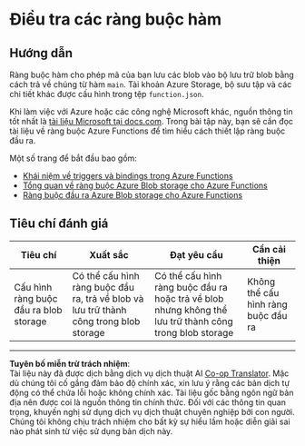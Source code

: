 <!--
CO_OP_TRANSLATOR_METADATA:
{
  "original_hash": "b2e0a965723082b068f735aec0faf3f6",
  "translation_date": "2025-08-28T00:09:15+00:00",
  "source_file": "3-transport/lessons/2-store-location-data/assignment.md",
  "language_code": "vi"
}
-->
# Điều tra các ràng buộc hàm

## Hướng dẫn

Ràng buộc hàm cho phép mã của bạn lưu các blob vào bộ lưu trữ blob bằng cách trả về chúng từ hàm `main`. Tài khoản Azure Storage, bộ sưu tập và các chi tiết khác được cấu hình trong tệp `function.json`.

Khi làm việc với Azure hoặc các công nghệ Microsoft khác, nguồn thông tin tốt nhất là [tài liệu Microsoft tại docs.com](https://docs.microsoft.com/?WT.mc_id=academic-17441-jabenn). Trong bài tập này, bạn sẽ cần đọc tài liệu về ràng buộc Azure Functions để tìm hiểu cách thiết lập ràng buộc đầu ra.

Một số trang để bắt đầu bao gồm:

* [Khái niệm về triggers và bindings trong Azure Functions](https://docs.microsoft.com/azure/azure-functions/functions-triggers-bindings?WT.mc_id=academic-17441-jabenn&tabs=python)
* [Tổng quan về ràng buộc Azure Blob storage cho Azure Functions](https://docs.microsoft.com/azure/azure-functions/functions-bindings-storage-blob?WT.mc_id=academic-17441-jabenn)
* [Ràng buộc đầu ra Azure Blob storage cho Azure Functions](https://docs.microsoft.com/azure/azure-functions/functions-bindings-storage-blob-output?WT.mc_id=academic-17441-jabenn&tabs=python)

## Tiêu chí đánh giá

| Tiêu chí | Xuất sắc | Đạt yêu cầu | Cần cải thiện |
| -------- | --------- | ----------- | ------------- |
| Cấu hình ràng buộc đầu ra blob storage | Có thể cấu hình ràng buộc đầu ra, trả về blob và lưu trữ thành công trong blob storage | Có thể cấu hình ràng buộc đầu ra hoặc trả về blob nhưng không thể lưu trữ thành công trong blob storage | Không thể cấu hình ràng buộc đầu ra |

---

**Tuyên bố miễn trừ trách nhiệm**:  
Tài liệu này đã được dịch bằng dịch vụ dịch thuật AI [Co-op Translator](https://github.com/Azure/co-op-translator). Mặc dù chúng tôi cố gắng đảm bảo độ chính xác, xin lưu ý rằng các bản dịch tự động có thể chứa lỗi hoặc không chính xác. Tài liệu gốc bằng ngôn ngữ bản địa nên được coi là nguồn thông tin chính thức. Đối với các thông tin quan trọng, khuyến nghị sử dụng dịch vụ dịch thuật chuyên nghiệp bởi con người. Chúng tôi không chịu trách nhiệm cho bất kỳ sự hiểu lầm hoặc diễn giải sai nào phát sinh từ việc sử dụng bản dịch này.